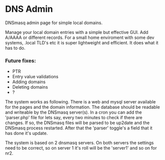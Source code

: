 # DNS Admin
DNSmasq admin page for simple local domains.


Manage your local domain entries with a simple but effective GUI. Add A/AAAA or different records.
For a small home enviroment with some dev systems, .local TLD's etc it is super lightweight and
efficient. It does what it has to do.


### Future fixes:
* PTR
* Entry value validations
* Adding domains
* Deleting domains
* ?
 
The system works as following. There is a web and mysql server available for the pages and the domain 
information. The database should be readable and writeable by the DNSmasq server(s).
In a cron you can add the 'parser.php' file for lets say, every two minutes to check if there are changes.
If so, the DNSmasq files will be parsed to be up2date and the DNSmasq process restarted. After that the
'parser' toggle's a field that it has done it's update.


The system is based on 2 dnsmasq servers. On both servers the settings need to be correct, so on server 1
it's roll will be the 'server1' and so on for nr2.
